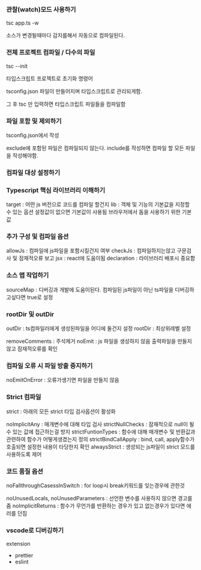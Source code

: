 ### 관찰(watch)모드 사용하기

tsc app.ts -w

소스가 변경될때마다 감지를해서 자동으로 컴파일된다.

### 전체 프로젝트 컴파일 / 다수의 파일

tsc --init

타입스크립트 프로젝트로 초기화 명령어

tsconfig.json 파일이 만들어지며 타입스크립트로 관리되게함.

그 후 tsc 만 입력하면 타입스크립트 파일들을 컴파일함

### 파일 포함 및 제외하기

tsconfig.json에서 작성

exclude에 포함된 파일은 컴파일되지 않는다.
include를 작성하면 컴파일 할 모든 파일을 작성해야함.

### 컴파일 대상 설정하기

### Typescript 핵심 라이브러리 이해하기

target : 어떤 js 버전으로 코드를 컴파일 할건지
lib : 객체 및 기능의 기본값을 지정할 수 있는 옵션 설정값이 없으면 기본값이 사용됨 브라우저에서 돔을 사용하기 위한 기본값

### 추가 구성 및 컴파일 옵션

allowJs : 컴파일에 js파일을 포함시킬건지 여부
checkJs : 컴파일하지는않고 구문검사 및 잠재적오류 보고
jsx : react에 도움이됨
declaration : 라이브러리 배포시 중요함

### 소스 맵 작업하기

sourceMap : 디버깅과 개발에 도움이된다. 컴파일된 js파일이 아닌 ts파일을 디버깅하고싶다면 true로 설정

### rootDir 및 outDir

outDir : ts컴파일러에게 생성된파일을 어디에 둘건지 설정
rootDir : 최상위레벨 설정

removeComments : 주석제거
noEmit : js 파일을 생성하지 않음 출력파일을 만들지않고 잠재적오류를 확인

### 컴파일 오류 시 파일 방출 중지하기

noEmitOnError : 오류가생기면 파일을 만들지 않음

### Strict 컴파일

strict : 아래의 모든 strict 타입 검사옵션이 활성화

noImplicitAny : 매개변수에 대해 타입 검사
strictNullChecks : 잠재적으로 null이 될 수 있는 값에 접근하는걸 방지
strictFuntionTypes : 함수에 대해 매개변수 및 반환값과 관련하여 함수가 어떻게생겼는지 정의
strictBindCallApply : bind, call, apply함수가 호출되면 설정한 내용이 타당한지 확인
alwaysStrict : 생성되는 js파일이 strict 모드를 사용하도록 제어

### 코드 품질 옵션

noFallthroughCasessInSwitch : for loop시 break키워드를 잊는경우에 관한것

noUnusedLocals, noUnusedParameters : 선언한 변수를 사용하지 않으면 경고를줌
noImplicitReturns : 함수가 무언가를 반환하는 경우가 있고 없는경우가 있다면 에러를 던짐

### vscode로 디버깅하기

extension

- prettier
- eslint
